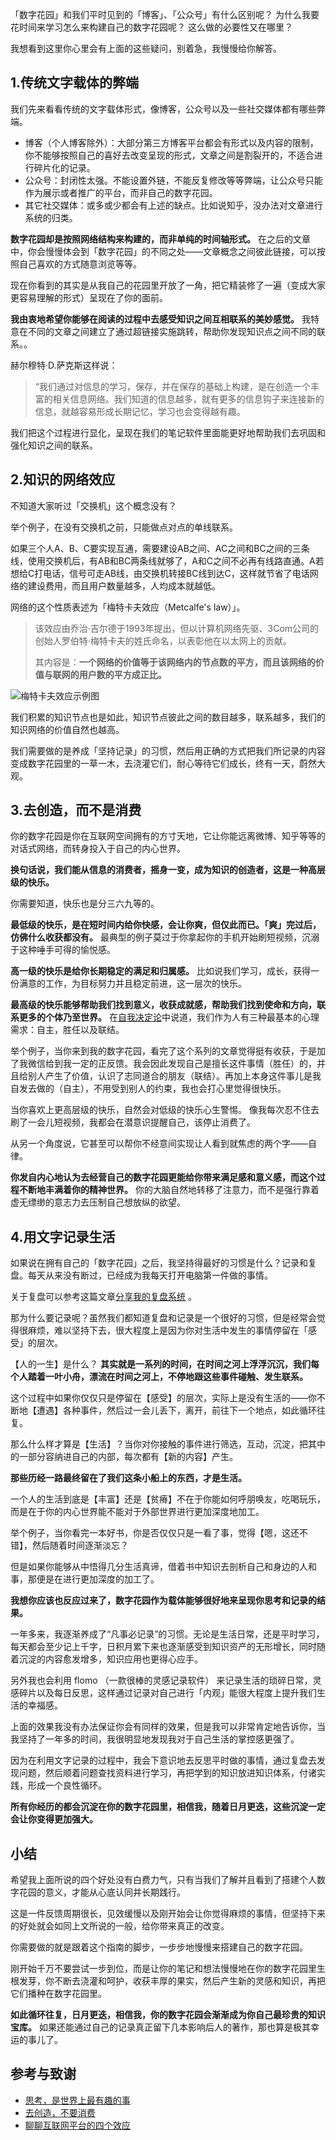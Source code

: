 「数字花园」和我们平时见到的「博客」、「公众号」有什么区别呢？
为什么我要花时间来学习怎么来构建自己的数字花园呢？
这么做的必要性又在哪里？ 

我想看到这里你心里会有上面的这些疑问，别着急，我慢慢给你解答。 

## 1.传统文字载体的弊端 
我们先来看看传统的文字载体形式，像博客，公众号以及一些社交媒体都有哪些弊端。 

- 博客（个人博客除外）：大部分第三方博客平台都会有形式以及内容的限制，你不能够按照自己的喜好去改变呈现的形式，文章之间是割裂开的，不适合进行碎片化的记录。 
- 公众号：封闭性太强。不能设置外链，不能反复修改等等弊端，让公众号只能作为展示或者推广的平台，而非自己的数字花园。
- 其它社交媒体：或多或少都会有上述的缺点。比如说知乎，没办法对文章进行系统的归类。 

**数字花园却是按照网络结构来构建的，而非单纯的时间轴形式。** 在之后的文章中，你会慢慢体会到「数字花园」的不同之处——文章概念之间彼此链接，可以按照自己喜欢的方式随意浏览等等。   

现在你看到的其实是从我自己的花园里开放了一角，把它精装修了一遍（变成大家更容易理解的形式）呈现在了你的面前。 

**我由衷地希望你能够在阅读的过程中去感受知识之间互相联系的美妙感觉。**   我特意在不同的文章之间建立了通过超链接实施跳转，帮助你发现知识点之间不同的联系。。 

赫尔穆特·D.萨克斯这样说：

> “我们通过对信息的学习，保存，并在保存的基础上构建，是在创造一个丰富的相关信息网络。我们知道的信息越多，就有更多的信息钩子来连接新的信息，就越容易形成长期记忆，学习也会变得越有趣。

我们把这个过程进行显化，呈现在我们的笔记软件里面能更好地帮助我们去巩固和强化知识之间的联系。 

## 2.知识的网络效应 

不知道大家听过「交换机」这个概念没有？

举个例子，在没有交换机之前，只能做点对点的单线联系。

如果三个人A、B、C要实现互通，需要建设AB之间、AC之间和BC之间的三条线，使用交换机后，有AB和BC两条线就够了，A和C之间不必再有线路直通。A若想给C打电话，信号可走AB线，由交换机转接BC线到达C，这样就节省了电话网络的建设费用，而且用户数量越多，人均成本就越低。

网络的这个性质表述为「梅特卡夫效应（Metcalfe's law）」。

>该效应由乔治·吉尔德于1993年提出，但以计算机网络先驱、3Com公司的创始人罗伯特·梅特卡夫的姓氏命名，以表彰他在以太网上的贡献。
>
>其内容是：**一个网络的价值等于该网络内的节点数的平方，而且该网络的价值与联网的用户数的平方成正比。**

![梅特卡夫效应示例图](https://image-upload-1307521651.cos.ap-nanjing.myqcloud.com/picture_upload/%E6%A2%85%E7%89%B9%E5%8D%A1%E5%A4%AB%E6%95%88%E5%BA%94%E7%A4%BA%E4%BE%8B%E5%9B%BE2.png)

我们积累的知识节点也是如此，知识节点彼此之间的数目越多，联系越多，我们的知识网络的价值自然也越高。 

我们需要做的是养成「坚持记录」的习惯，然后用正确的方式把我们所记录的内容变成数字花园里的一草一木，去浇灌它们，耐心等待它们成长，终有一天，蔚然大观。 

## 3.去创造，而不是消费

你的数字花园是你在互联网空间拥有的方寸天地，它让你能远离微博、知乎等等的对话式网络，而转身投入于自己的内心世界。

**换句话说，我们能从信息的消费者，摇身一变，成为知识的创造者，这是一种高层级的快乐。**   

你需要知道，快乐也是分三六九等的。

**最低级的快乐，是在短时间内给你快感，会让你爽，但仅此而已。「爽」完过后，仿佛什么收获都没有。** 最典型的例子莫过于你拿起你的手机开始刷短视频，沉溺于这种唾手可得的愉悦感。 

**高一级的快乐是给你长期稳定的满足和归属感。** 比如说我们学习，成长，获得一份满意的工作，为目标努力并且稳定前进，这一层次的快乐。 

**最高级的快乐能够帮助我们找到意义，收获成就感，帮助我们找到使命和方向，联系更多的个体乃至世界。** 在[自我决定论](post/Mycards/马斯洛需求层次vs自我决定论.md)中说道，我们作为人有三种最基本的心理需求：自主，胜任以及联结。 

举个例子，当你来到我的数字花园，看完了这个系列的文章觉得挺有收获，于是加了我微信给到我一定的正反馈。我会因此发现自己是擅长这件事情（胜任）的，并且给别人产生了价值，认识了志同道合的朋友（联结）。再加上本身这件事儿是我自发去做的（自主），不用受到别人的约束，我也会打心里觉得很快乐。

当你喜欢上更高层级的快乐，自然会对低级的快乐心生警惕。 像我每次忍不住去刷了一会儿短视频，我都会在潜意识提醒自己，该停止消费了。

从另一个角度说，它甚至可以帮你不经意间实现让人看到就焦虑的两个字——自律。

**你发自内心地认为去经营自己的数字花园更能给你带来满足感和意义感，而这个过程不断地丰满着你的精神世界。** 你的大脑自然地转移了注意力，而不是强行靠着虚无缥缈的意志力去压制自己想放纵的欲望。 

## 4.用文字记录生活 

如果说在拥有自己的「数字花园」之后，我坚持得最好的习惯是什么？记录和复盘。每天从来没有断过，已经成为我每天打开电脑第一件做的事情。 

关于复盘可以参考这篇文章[分享我的复盘系统](https://www.zhihu.com/question/25365330/answer/1914076876) 。 

那为什么要记录呢？虽然我们都知道复盘和记录是一个很好的习惯，但是经常会觉得很麻烦，难以坚持下去，很大程度上是因为你对生活中发生的事情停留在「感受」的层次。 

【人的一生】是什么？ **其实就是一系列的时间，在时间之河上浮浮沉沉，我们每个人踏着一叶小舟，漂流在时间之河上，不停地跟这些事件碰触、发生联系。**  

这个过程中如果你仅仅只是停留在【感受】的层次，实际上是没有生活的——你不断地【遭遇】各种事件，然后过一会儿丢下，离开，前往下一个地点，如此循环往复。 

那么什么样才算是【生活】？当你对你接触的事件进行筛选，互动，沉淀，把其中的一部分容纳进自己的内部，每次都有【新的内容】产生。

**那些历经一路最终留在了我们这条小船上的东西，才是生活。**

一个人的生活到底是【丰富】还是【贫瘠】不在于你能如何呼朋唤友，吃喝玩乐，而是在于你的内心世界能不能对于外部世界进行更加深度地加工。 

举个例子，当你看完一本好书，你是否仅仅只是一看了事，觉得【嗯，这还不错】，然后随着时间逐渐淡忘？

但是如果你能够从中悟得几分生活真谛，借着书中知识去剖析自己和身边的人和事，那便是在进行更加深度的加工了。

**我想你应该也反应过来了，数字花园作为载体能够很好地来呈现你思考和记录的结果。**

一年多来，我逐渐养成了“凡事必记录”的习惯。无论是生活日常，还是平时学习，每天都会至少记上千字，日积月累下来也逐渐感受到知识资产的无形增长，同时随着沉淀的内容愈发增多，知识应用也更得心应手。 

另外我也会利用 flomo （一款很棒的灵感记录软件） 来记录生活的琐碎日常，灵感碎片以及每日反思，这样通过记录对自己进行「内观」能很大程度上提升我们生活的幸福感。 

上面的效果我没有办法保证你会有同样的效果，但是我可以非常肯定地告诉你，当我坚持了一年多的时间，我很明显地发现我对于自己生活的掌控感更强了。

因为在利用文字记录的过程中，我会下意识地去反思平时做的事情，通过复盘去发现问题，然后顺着问题查找资料进行学习，再把学到的知识放进知识体系，付诸实践，形成一个良性循环。 

**所有你经历的都会沉淀在你的数字花园里，相信我，随着日月更迭，这些沉淀一定会让你变得更加强大。**

## 小结

希望我上面所说的四个好处没有白费力气，只有当我们了解并且看到了搭建个人数字花园的意义，才能从心底认同并长期践行。

这是一件反馈周期很长，见效缓慢以及刚开始会让你觉得麻烦的事情，但坚持下来的好处就会如同上文所说的一般，给你带来真正的改变。 

你需要做的就是跟着这个指南的脚步，一步步地慢慢来搭建自己的数字花园。

刚开始千万不要尝试一步到位，而是让你的笔记和想法慢慢地在你的数字花园里生根发芽，你不断去浇灌和呵护，收获丰厚的果实，然后产生新的灵感和知识，再把它们播种在数字花园里。

**如此循环往复，日月更迭，相信我，你的数字花园会渐渐成为你自己最珍贵的知识宝库。** 如果还能通过自己的记录真正留下几本影响后人的著作，那也算是极其幸运的事儿了。

## 参考与致谢
- [思考，是世界上最有趣的事](https://mp.weixin.qq.com/s/I3gUYdlGd79m91L9wyjxPA)
- [去创造，不要消费](https://mp.weixin.qq.com/s/_ogVz5IZMaP7hIemH_QJHw)
- [聊聊互联网平台的四个效应](https://mp.weixin.qq.com/s?__biz=MzI3NDEzMjIyMQ==&mid=2649474119&idx=1&sn=590aacab41cd99ca5f6307114fab81dd&chksm=f307d9d5c47050c30e0e9692b605463b42ec7fddc7ad938a60aae265638d2fb6101c3f5a413f&scene=21#wechat_redirect)